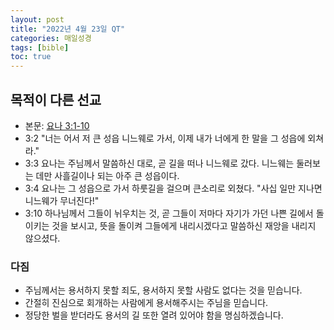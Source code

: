 ```yaml
---
layout: post
title: "2022년 4월 23일 QT"
categories: 매일성경
tags: [bible]
toc: true
---
```


## 목적이 다른 선교
- 본문: [요나 3:1-10](https://www.bskorea.or.kr/bible/korbibReadpage.php?version=SAENEW&book=jnh&chap=3&sec=1&cVersion=&fontSize=15px&fontWeight=normal)
- 3:2 "너는 어서 저 큰 성읍 니느웨로 가서, 이제 내가 너에게 한 말을 그 성읍에 외쳐라."
- 3:3 요나는 주님께서 말씀하신 대로, 곧 길을 떠나 니느웨로 갔다. 니느웨는 둘러보는 데만 사흘길이나 되는 아주 큰 성읍이다.
- 3:4 요나는 그 성읍으로 가서 하룻길을 걸으며 큰소리로 외쳤다. "사십 일만 지나면 니느웨가 무너진다!"
- 3:10 하나님께서 그들이 뉘우치는 것, 곧 그들이 저마다 자기가 가던 나쁜 길에서 돌이키는 것을 보시고, 뜻을 돌이켜 그들에게 내리시겠다고 말씀하신 재앙을 내리지 않으셨다.

### 다짐
- 주님께서는 용서하지 못할 죄도, 용서하지 못할 사람도 없다는 것을 믿습니다.
- 간절히 진심으로 회개하는 사람에게 용서해주시는 주님을 믿습니다.
- 정당한 벌을 받더라도 용서의 길 또한 열려 있어야 함을 명심하겠습니다.
